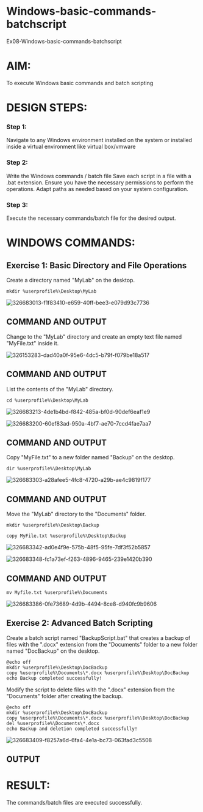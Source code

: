 # Windows-basic-commands-batchscript
Ex08-Windows-basic-commands-batchscript

# AIM:
To execute Windows basic commands and batch scripting

# DESIGN STEPS:

### Step 1:

Navigate to any Windows environment installed on the system or installed inside a virtual environment like virtual box/vmware 

### Step 2:

Write the Windows commands / batch file
Save each script in a file with a .bat extension.
Ensure you have the necessary permissions to perform the operations.
Adapt paths as needed based on your system configuration.
### Step 3:

Execute the necessary commands/batch file for the desired output. 




# WINDOWS COMMANDS:
## Exercise 1: Basic Directory and File Operations
Create a directory named "MyLab" on the desktop.

~~~
mkdir %userprofile%\Desktop\MyLab
~~~
![326683013-f1f83410-e659-40ff-bee3-e079d93c7736](https://github.com/04Varsha/Windows-basic-commands-batchscript/assets/149035374/398612b3-9655-420e-a9c9-f200a24d5232)

## COMMAND AND OUTPUT

Change to the "MyLab" directory and create an empty text file named "MyFile.txt" inside it.

![326153283-dad40a0f-95e6-4dc5-b79f-f079be18a517](https://github.com/04Varsha/Windows-basic-commands-batchscript/assets/149035374/56ead55b-3ebc-457a-9b66-9e794536ea8d)

## COMMAND AND OUTPUT

List the contents of the "MyLab" directory.

~~~
cd %userprofile%\Desktop\MyLab
~~~
![326683213-4de1b4bd-f842-485a-bf0d-90def6eaf1e9](https://github.com/04Varsha/Windows-basic-commands-batchscript/assets/149035374/d1900a0b-4c3c-4770-bafa-39161e0a2c1c)

![326683200-60ef83ad-950a-4bf7-ae70-7ccd4fae7aa7](https://github.com/04Varsha/Windows-basic-commands-batchscript/assets/149035374/bffe5243-b728-440c-af14-be8e5105bab9)


## COMMAND AND OUTPUT

Copy "MyFile.txt" to a new folder named "Backup" on the desktop.

~~~
dir %userprofile%\Desktop\MyLab
~~~
![326683303-a28afee5-4fc8-4720-a29b-ae4c9819f177](https://github.com/04Varsha/Windows-basic-commands-batchscript/assets/149035374/ed4e8f45-9c2b-4c9a-9220-63bd3cfe0baa)

## COMMAND AND OUTPUT

Move the "MyLab" directory to the "Documents" folder.

~~~
mkdir %userprofile%\Desktop\Backup

copy MyFile.txt %userprofile%\Desktop\Backup
~~~
![326683342-ad0e4f9e-575b-48f5-95fe-7df3f52b5857](https://github.com/04Varsha/Windows-basic-commands-batchscript/assets/149035374/a71f24b7-e9c4-40c6-a824-55f3466b4095)

![326683348-fc1a73ef-f263-4896-9465-239e1420b390](https://github.com/04Varsha/Windows-basic-commands-batchscript/assets/149035374/6b368260-d83c-4bb4-bdb8-8fd0601a9dd7)

## COMMAND AND OUTPUT

~~~
mv Myfile.txt %userprofile%\Documents
~~~
![326683386-0fe73689-4d9b-4494-8ce8-d940fc9b9606](https://github.com/04Varsha/Windows-basic-commands-batchscript/assets/149035374/49dd374a-73a4-47f1-946f-86963b81a5b6)


## Exercise 2: Advanced Batch Scripting
Create a batch script named "BackupScript.bat" that creates a backup of files with the ".docx" extension from the "Documents" folder to a new folder named "DocBackup" on the desktop.
~~~
@echo off
mkdir %userprofile%\Desktop\DocBackup
copy %userprofile%\Documents\*.docx %userprofile%\Desktop\DocBackup
echo Backup completed successfully!
~~~

Modify the script to delete files with the ".docx" extension from the "Documents" folder after creating the backup.
~~~
@echo off
mkdir %userprofile%\Desktop\DocBackup
copy %userprofile%\Documents\*.docx %userprofile%\Desktop\DocBackup
del %userprofile%\Documents\*.docx
echo Backup and deletion completed successfully!
~~~
![326683409-f8257a6d-6fa4-4e1a-bc73-063fad3c5508](https://github.com/04Varsha/Windows-basic-commands-batchscript/assets/149035374/e6f191cf-508d-4d3e-91da-9b9c27b9ab4c)





## OUTPUT





# RESULT:
The commands/batch files are executed successfully.


